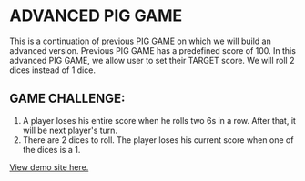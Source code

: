 # ADVANCED PIG GAME

This is a continuation of [previous PIG GAME](http://edwinchen.co/easy_pig_game/) on which we will build an advanced version. Previous PIG GAME has a predefined score of 100. In this advanced PIG GAME, we allow user to set their TARGET score. We will roll 2 dices instead of 1 dice.

## GAME CHALLENGE:
1. A player loses his entire score when he rolls two 6s in a row. After that, it will be next player's turn.
2. There are 2 dices to roll. The player loses his current score when one of the dices is a 1.

[View demo site here.](http://edwinchen.co/advanced_pig_game/)
